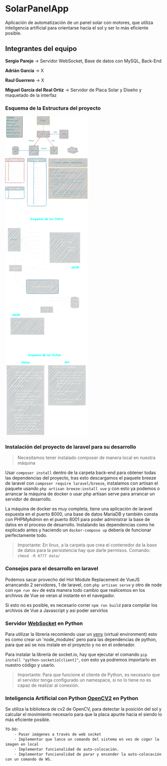 # SolarPanelApp

Aplicación de automatización de un panel solar con motores, que utiliza inteligencia artificial para orientarse hacia el sol y ser lo más eficiente posible.

## Integrantes del equipo

**Sergio Parejo** -> Servidor WebSocket, Base de datos con MySQL, Back-End

**Adrián García** -> X

**Raul Guerrero** -> X

**Miguel García del Real Ortiz** -> Servidor de Placa Solar y Diseño y maquetado de la interfaz

### Esquema de la Estructura del proyecto

![Imagen con la estructura del proyecto](Architecture.png)

### Instalación del proyecto de laravel para su desarrollo

> Necesitamos tener instalado composer de manera local en nuestra máquina

Usar `composer install` dentro de la carpeta back-end para obtener todas las dependencias del proyecto, tras esto descargamos el paquete breeze de laravel con `composer require laravel/breeze`, instalamos con artisan el paquete usando `php artisan breeze:install vue` y con esto ya podemos o arrancar la máquina de docker o usar php artisan serve para arrancar un servidor de desarrollo.

La máquina de docker es muy completa, tiene una aplicación de laravel expuesta en el puerto 8000, una base de datos MariaDB y también consta con PHPMyAdmin en el puerto 8001 para poder administrar la base de datos en el proceso de desarrollo. Instalando las dependencias como he explicado antes y haciendo un `docker-compose up` debería de funcionar perfectamente todo.

> Importante: En linux, a la carpeta que crea el contenedor de la base de datos para la persistencia hay que darle permisos. Comando: `chmod -R 0777 data/`

### Consejos para el desarrollo en laravel

Podemos sacar provecho del Hot Module Replacement de VueJS arrancando 2 servidores, 1 de laravel, con `php artisan serve` y otro de node con `npm run dev` de esta manera todo cambio que realicemos en los archivos de Vue se veran al instante en el navegador.

Si esto no es posible, es necesario correr `npm run build` para compilar los archivos de Vue a Javascript y asi poder servirlos

### Servidor [WebSocket](https://python-socketio.readthedocs.io/en/latest/client.html#installation) en Python

Para utilizar la librería recomiendo usar un [venv](https://docs.python.org/3/library/venv.html) (virtual environment) esto es como crear un 'node_modules' pero para las dependencias de python, para que así se nos instale en el proyecto y no en el ordenador.

Para instalar la librería de socket.io, hay que ejecutar el comando `pip install "python-socketio[client]"`, con esto ya podremos importarlo en nuestro código y usarlo.

> Importante: Para que funcione el cliente de Python, es necesario que el servidor tenga configurado un namespace, si no lo tiene no es capaz de realizar al conexión.

### Inteligencia Artificial con Python [OpenCV2](https://www.geeksforgeeks.org/circle-detection-using-opencv-python/) en Python

Se utiliza la biblioteca de cv2 de OpenCV, para detectar la posición del sol y calcular el movimiento necesario para que la placa apunte hacia el siendo lo más eficiente posible.

    TO-DO:
        · Pasar imágenes a través de web socket
        · Implementar que lance un comando del sistema en ves de coger la imagen en local
        · Implementar funcionalidad de auto-colocación.
        · Implementar funcionalidad de parar y encender la auto-colocación con un comando de WS.
